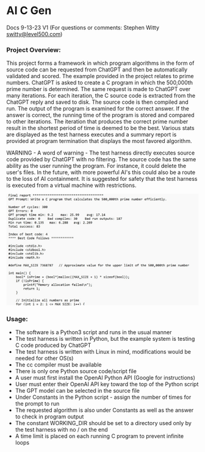 # AI C Gen
Docs 9-13-23 V1 (For questions or comments:  Stephen Witty switty@level500.com)  

### Project Overview:
This project forms a framework in which program algorithms in the form of source code can be requested from ChatGPT and then be automatically validated and scored.  The example provided in the project relates to prime numbers.  ChatGPT is asked to create a C program in which the 500,000th prime number is determined.  The same request is made to ChatGPT over many iterations.  For each iteration, the C source code is extracted from the ChatGPT reply and saved to disk.  The source code is then compiled and run.  The output of the program is examined for the correct answer.  If the answer is correct, the running time of the program is stored and compared to other iterations.  The iteration that produces the correct prime number result in the shortest period of time is deemed to be the best.  Various stats are displayed as the test harness executes and a summary report is provided at program termination that displays the most favored algorithm.  

WARNING - A word of warning - The test harness directly executes source code provided by ChatGPT with no filtering.  The source code has the same ability as the user running the program.  For instance, it could delete the user's files.  In the future, with more powerful AI's this could also be a route to the loss of AI containment.  It is suggested for safety that the test harness is executed from a virtual machine with restrictions.

  

<img src="Pics/results.jpg" width="650">

### Usage:

- The software is a Python3 script and runs in the usual manner
- The test harness is written in Python, but the example system is testing C code produced by ChatGPT
- The test harness is written with Linux in mind, modifications would be needed for other OS(s)
- The cc compiler must be available
- There is only one Python source code/script file
- A user must first install the OpenAI Python API (Google for instructions)
- User must enter their OpenAI API key toward the top of the Python script
- The GPT model can be selected in the source file
- Under Constants in the Python script - assign the number of times for the prompt to run
- The requested algorithm is also under Constants as well as the answer to check in program output
- The constant WORKING_DIR should be set to a directory used only by the test harness with no / on the end
- A time limit is placed on each running C program to prevent infinite loops